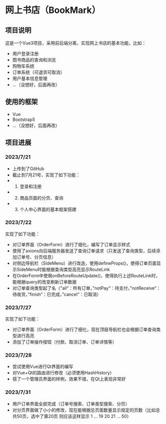 # 网上书店（BookMark）

## 项目说明
这是一个Vue3项目，采用前后端分离，实现网上书店的基本功能，比如：
* 用户登录注册
* 图书商品的查询和浏览
* 购物车系统
* 订单系统（可退货可取消）
* 用户基本信息管理
* ...（没想好，后面再改）

## 使用的框架
* Vue
* Bootstrap5
* ...（没想好，后面再改）

## 项目进展

### 2023/7/21
* 上传到了GitHub
* 截止到7月21号，实现了如下功能：
* 1. 登录和注册
* 2. 商品页面的分页、查询
* 3. 个人中心界面的基本框架搭建

### 2023/7/22
实现了如下功能：
* 对订单界面（OrderForm）进行了细化，编写了订单显示样式
* 使用了axions向后端服务器发送了查询订单请求（只发送了查询类型，后续添加订单号、分页信息）
* 对侧边导航栏（SideMenu）进行改造，使用defineProps()，使得订单页面显示SideMenu时能根据查询类型高亮显示RouteLink
* 在OrderForm中使用onBeforeRouteUpdate()，使得执行上述RouteLink时，能根据query的改变刷新订单数据
* 对订单查询类型起了名（”all“：所有订单，”notPay“：待支付，”notReceive“：待收货，”finish“：已完成，”cancel“：已取消）


### 2023/7/27
实现了如下功能：
* 对订单界面（OrderForm）进行了细化，现在顶层导航栏也会根据订单查询类型进行高亮
* 添加了订单操作按钮（付款、取消订单、订单详情等）

### 2023/7/28
* 尝试使用Vue进行Qt界面的编写
* 对Vue+Qt的路由进行修改（必须使用HashHistory）
* 搭了一个管理员界面的样例，效果不错，在Qt上表现非常好

### 2023/7/31
* 用户订单界面全部完成（订单号搜索、订单类型搜索、分页）
* 对分页界面做了小小的修改，现在能根据总页面数量显示规定的页数（比如总共50页，选中了第20页 则应该这样显示 1 ... 19 20 21 ... 50）